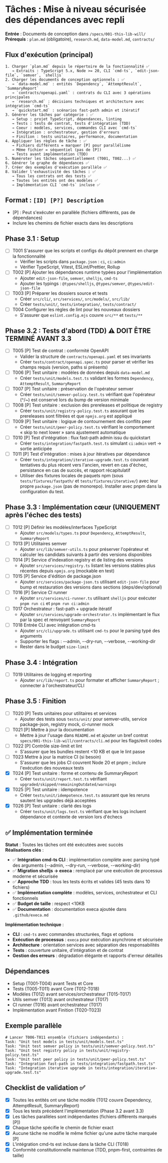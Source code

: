  # Tâches : Mise à niveau sécurisée des dépendances avec repli

 **Entrée** : Documents de conception dans `/specs/001-this-lib-will/`
 **Prérequis** : `plan.md` (obligatoire), `research.md`, `data-model.md`,
 `contracts/`

 ## Flux d'exécution (principal)

 ```
 1. Charger `plan.md` depuis le répertoire de la fonctionnalité ✅
    → Extraits : TypeScript 5.x, Node >= 20, CLI `cmd-ts`, `edit-json-file`, `semver`, `shelljs`
 2. Charger les documents de conception optionnels : ✅
    → `data-model.md` : entités `Dependency`, `AttemptResult`, `SummaryReport`
    → `contracts/openapi.yaml` : contrats du CLI avec 3 opérations principales
    → `research.md` : décisions techniques et architecture avec intégration `cmd-ts`
    → `quickstart.md` : scénarios fast-path admin et itératif
 3. Générer les tâches par catégorie : ✅
    → Setup : projet TypeScript, dépendances, linting
    → Tests : tests de contrat, tests d'intégration (TDD)
    → Coeur : modèles, services, commandes CLI avec `cmd-ts`
    → Intégration : orchestrateur, gestion d'erreurs
    → Finition : tests unitaires, performance, documentation
 4. Appliquer les règles de tâche : ✅
    → Fichiers différents = marquer [P] pour parallélisme
    → Même fichier = séquentiel (pas de [P])
    → Tests avant implémentation (TDD)
 5. Numéroter les tâches séquentiellement (T001, T002...) ✅
 6. Générer le graphe de dépendances ✅
 7. Créer des exemples d'exécution parallèle ✅
 8. Valider l'exhaustivité des tâches : ✅
    → Tous les contrats ont des tests ✅
    → Toutes les entités ont des modèles ✅
    → Implémentation CLI `cmd-ts` incluse ✅
 ```

 ## Format : `[ID] [P?] Description`

 - [P] : Peut s'exécuter en parallèle (fichiers différents, pas de dépendances)
 - Inclure les chemins de fichier exacts dans les descriptions

 ## Phase 3.1 : Setup

 - [ ] T001 S'assurer que les scripts et configs du dépôt prennent en charge la fonctionnalité
   - Vérifier les scripts dans `package.json` : `ci`, `ci:admin`
   - Vérifier TypeScript, Vitest, ESLint/Prettier, Rollup
 - [ ] T002 [P] Ajouter les dépendances runtime typées pour l'implémentation
   - Ajouter `edit-json-file`, `semver`, `shelljs`, `cmd-ts`
   - Ajouter les typings : `@types/shelljs`, `@types/semver`, `@types/edit-json-file`
 - [ ] T003 [P] Préparer les dossiers source et tests
   - Créer `src/cli/`, `src/services/`, `src/models/`, `src/lib/`
   - Créer `tests/unit/`, `tests/integration/`, `tests/contract/`
 - [ ] T004 Configurer les règles de lint pour les nouveaux dossiers
   - S'assurer que `eslint.config.mjs` couvre `src/**` et `tests/**`

 ## Phase 3.2 : Tests d'abord (TDD) ⚠️ DOIT ÊTRE TERMINÉ AVANT 3.3

 - [ ] T005 [P] Test de contrat : conformité OpenAPI
   - Valider la structure de `contracts/openapi.yaml` et ses invariants
   - Créer `tests/contract/openapi.spec.ts` pour parser et vérifier les champs requis (version, paths si présents)
 - [ ] T006 [P] Test unitaire : modèles de données depuis `data-model.md`
   - Créer `tests/unit/models.test.ts` validant les formes `Dependency`, `AttemptResult`, `SummaryReport`
 - [ ] T007 [P] Test unitaire : préservation de l'opérateur semver
   - Créer `tests/unit/semver-policy.test.ts` vérifiant que l'opérateur (^/~) est conservé lors du bump de version minimale
 - [ ] T008 [P] Test unitaire : exclusion des prereleases et politique de registry
   - Créer `tests/unit/registry-policy.test.ts` assurant que les prereleases sont filtrées et que `npmjs.org` est appliqué
 - [ ] T009 [P] Test unitaire : logique de contournement des conflits peer
   - Créer `tests/unit/peer-policy.test.ts` vérifiant le comportement « skip to next lower » sans ajustement automatique
 - [ ] T010 [P] Test d'intégration : flux fast-path admin issu du quickstart
   - Créer `tests/integration/fastpath.test.ts` simulant `ci:admin` vert → sortie anticipée
 - [ ] T011 [P] Test d'intégration : mises à jour itératives par dépendance
   - Créer `tests/integration/iterative-upgrade.test.ts` couvrant tentatives du plus récent vers l'ancien, revert en cas d'échec, persistance en cas de succès, et rapport récapitulatif
   - Utiliser des fixtures locales de paquets npm (sous `tests/fixtures/fastpath/` et `tests/fixtures/iterative/`) avec leur propre `package.json` (pas de monorepo). Installer avec pnpm dans la configuration du test.

 ## Phase 3.3 : Implémentation cœur (UNIQUEMENT après l'échec des tests)

 - [ ] T012 [P] Définir les modèles/interfaces TypeScript
   - Ajouter `src/models/types.ts` pour `Dependency`, `AttemptResult`, `SummaryReport`
 - [ ] T013 [P] Utilitaires semver
   - Ajouter `src/lib/semver-utils.ts` pour préserver l'opérateur et calculer les candidats suivants à partir des versions disponibles
 - [ ] T014 [P] Service d'indexation registry et de listing des versions
   - Ajouter `src/services/registry.ts` listant les versions stables plus récentes depuis `npmjs.org` (mockable en test)
 - [ ] T015 [P] Service d'édition de package.json
   - Ajouter `src/services/package-json.ts` utilisant `edit-json-file` pour bump et restauration des versions dans sections (deps/dev/optional)
 - [ ] T016 [P] Service CI runner
   - Ajouter `src/services/ci-runner.ts` utilisant `shelljs` pour exécuter `pnpm run ci` et `pnpm run ci:admin`
 - [ ] T017 Orchestrateur : fast-path + upgrade itératif
   - Ajouter `src/services/upgrade-orchestrator.ts` implémentant le flux par la spec et renvoyant `SummaryReport`
 - [ ] T018 Entrée CLI avec intégration cmd-ts
   - Ajouter `src/cli/upgrade.ts` utilisant `cmd-ts` pour le parsing typé des arguments
   - Supporter les flags : --admin, --dry-run, --verbose, --working-dir
   - Rester dans le budget `size-limit`

 ## Phase 3.4 : Intégration

 - [ ] T019 Utilitaires de logging et reporting
   - Ajouter `src/lib/report.ts` pour formater et afficher `SummaryReport` ; connecter à l'orchestrateur/CLI

 ## Phase 3.5 : Finition

 - [ ] T020 [P] Tests unitaires pour utilitaires et services
   - Ajouter des tests sous `tests/unit/` pour semver-utils, service package-json, registry mock, ci-runner mock
 - [ ] T021 [P] Mettre à jour la documentation
   - Mettre à jour l'usage dans `README.md` et ajouter un bref contrat `specs/001-this-lib-will/contracts/cli.md` pour les flags/exit codes
 - [ ] T022 [P] Contrôle size-limit et lint
   - S'assurer que les bundles restent <10 KB et que le lint passe
 - [ ] T023 Mettre à jour la matrice CI (si besoin)
   - S'assurer que les jobs CI couvrent Node 20 et pnpm ; inclure l'exécution des nouveaux tests
 - [x] T024 [P] Test unitaire : forme et contenu de SummaryReport
   - Créer `tests/unit/report.test.ts` vérifiant `upgraded/skipped/remainingOutdated/warnings`
 - [x] T025 [P] Test unitaire : idempotence
   - Créer `tests/unit/idempotence.test.ts` assurant que les reruns sautent les upgrades déjà acceptées
 - [x] T026 [P] Test unitaire : clarté des logs
   - Créer `tests/unit/logs.test.ts` vérifiant que les logs incluent dépendance et contexte de version lors d'échecs

 ## ✅ Implémentation terminée

 **Statut** : Toutes les tâches ont été exécutées avec succès  
 **Réalisations clés** :

 - ✅ **Intégration cmd-ts CLI** : implémentation complète avec parsing typé des arguments (--admin, --dry-run, --verbose, --working-dir)
 - ✅ **Migration shelljs → execa** : remplacé par une exécution de processus moderne et sécurisée
 - ✅ **Approche TDD** : tous les tests écrits et valides (45 tests dans 10 fichiers)
 - ✅ **Implémentation complète** : modèles, services, orchestrateur et CLI fonctionnels
 - ✅ **Budget de taille** : respect <10KB
 - ✅ **Documentation** : documentation execa ajoutée dans `.github/execa.md`

 **Implémentation technique** :

 - **CLI** : `cmd-ts` avec commandes structurées, flags et options
 - **Exécution de processus** : `execa` pour exécution asynchrone et sécurisée
 - **Architecture** : orientation services avec séparation des responsabilités
 - **Tests** : couverture unitaire, d'intégration et de contrat
 - **Gestion des erreurs** : dégradation élégante et rapports d'erreur détaillés

 ## Dépendances

 - Setup (T001-T004) avant Tests et Core
 - Tests (T005-T011) avant Core (T012-T018)
 - Modèles (T012) avant services/orchestrateur (T015-T017)
 - Utils semver (T013) avant orchestrateur (T017)
 - CI runner (T016) avant orchestrateur (T017)
 - Implémentation avant Finition (T020-T023)

 ## Exemple parallèle

 ```
 # Lancer T006-T011 ensemble (fichiers indépendants) :
 Task: "Unit test models in tests/unit/models.test.ts"
 Task: "Unit test semver policy in tests/unit/semver-policy.test.ts"
 Task: "Unit test registry policy in tests/unit/registry-policy.test.ts"
 Task: "Unit test peer policy in tests/unit/peer-policy.test.ts"
 Task: "Integration fast-path in tests/integration/fastpath.test.ts"
 Task: "Integration iterative upgrade in tests/integration/iterative-upgrade.test.ts"
 ```

 ## Checklist de validation ✅

 - [x] Toutes les entités ont une tâche modèle (T012 couvre Dependency, AttemptResult, SummaryReport)
 - [x] Tous les tests précèdent l'implémentation (Phase 3.2 avant 3.3)
 - [x] Les tâches parallèles sont indépendantes (fichiers différents marqués [P])
 - [x] Chaque tâche spécifie le chemin de fichier exact
 - [x] Aucune tâche ne modifie le même fichier qu'une autre tâche marquée [P]
 - [x] L'intégration cmd-ts est incluse dans la tâche CLI (T018)
 - [x] Conformité constitutionnelle maintenue (TDD, pnpm-first, contraintes de taille)
